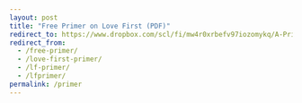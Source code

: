 ```yaml
---
layout: post
title: "Free Primer on Love First (PDF)"
redirect_to: https://www.dropbox.com/scl/fi/mw4r0xrbefv97iozomykq/A-Primer-on-Love-First.pdf?rlkey=4nwo4an5cm8hoguqy0q2uuzln&dl=0
redirect_from:
  - /free-primer/
  - /love-first-primer/
  - /lf-primer/
  - /lfprimer/
permalink: /primer
---
```


